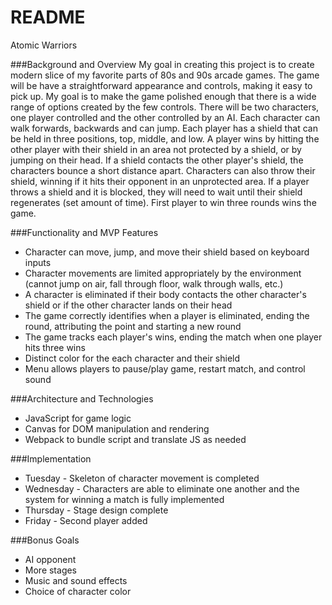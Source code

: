 # README
Atomic Warriors

###Background and Overview
My goal in creating this project is to create modern slice of my favorite parts of 80s and 90s arcade games. The game will be have a straightforward appearance and controls, making it easy to pick up. My goal is to make the game polished enough that there is a wide range of options created by the few controls. There will be two characters, one player controlled and the other controlled by an AI. Each character can walk forwards, backwards and can jump. Each player has a shield that can be held in three positions, top, middle, and low. A player wins by hitting the other player with their shield in an area not protected by a shield, or by jumping on their head. If a shield contacts the other player's shield, the characters bounce a short distance apart. Characters can also throw their shield, winning if it hits their opponent in an unprotected area. If a player throws a shield and it is blocked, they will need to wait until their shield regenerates (set amount of time). First player to win three rounds wins the game.

###Functionality and MVP Features
* Character can move, jump, and move their shield based on keyboard inputs
* Character movements are limited appropriately by the environment (cannot jump on air, fall through floor, walk through walls, etc.)
* A character is eliminated if their body contacts the other character's shield or if the other     character lands on their head
* The game correctly identifies when a player is eliminated, ending the round, attributing the point and starting a new round
* The game tracks each player's wins, ending the match when one player hits three wins
* Distinct color for the each character and their shield
* Menu allows players to pause/play game, restart match, and control sound


###Architecture and Technologies
* JavaScript for game logic
* Canvas for DOM manipulation and rendering
* Webpack to bundle script and translate JS as needed

###Implementation
* Tuesday - Skeleton of character movement is completed
* Wednesday - Characters are able to eliminate one another and the system for winning a match is fully implemented
* Thursday - Stage design complete
* Friday - Second player added

###Bonus Goals
* AI opponent
* More stages
* Music and sound effects
* Choice of character color